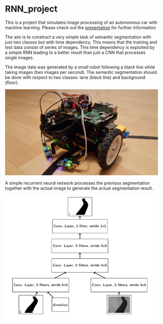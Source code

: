 # RNN_project

This is a project that simulates image processing of an autonomous car with machine learning. Please check out the [presentation](./RNN-presentation/vortrag.pdf) for further information

The aim is to construct a very simple task of semantic segmentation with just two classes but with time dependency. This means that the training and test data consist of series of images. This time dependency is exploited by a simple RNN leading to a better result than just a CNN that processes single images.

The image data was generated by a small robot following a black line while taking images (two images per second). The semantic segmentation should be done with respect to two classes: lane (black line) and background (floor).

![Robot](/figures/robot.jpg)

A simple recurrent neural network processes the previous segmentation together with the actual image to generate the actual segmentation result.

![RNN architecture](/figures/network_architecture.png)
